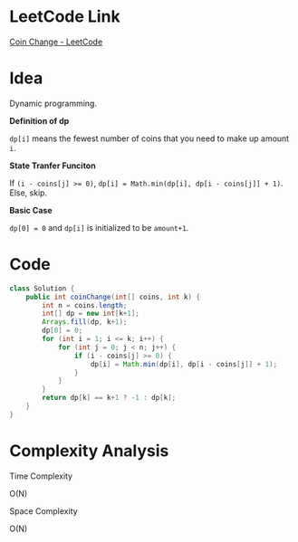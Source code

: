 # LeetCode Link

[Coin Change - LeetCode](https://leetcode.com/problems/coin-change/)

# Idea

Dynamic programming.

**Definition of dp**

`dp[i]` means the fewest number of coins that you need to make up amount `i`.

**State Tranfer Funciton**

If `(i - coins[j] >= 0)`, `dp[i] = Math.min(dp[i], dp[i - coins[j]] + 1)`. Else, skip.

**Basic Case**

`dp[0] = 0` and `dp[i]` is initialized to be `amount+1`.

# Code

```java
class Solution {
    public int coinChange(int[] coins, int k) {
        int n = coins.length;
        int[] dp = new int[k+1];
        Arrays.fill(dp, k+1);
        dp[0] = 0;
        for (int i = 1; i <= k; i++) {
            for (int j = 0; j < n; j++) {
                if (i - coins[j] >= 0) {
                    dp[i] = Math.min(dp[i], dp[i - coins[j]] + 1);
                }
            }
        }
        return dp[k] == k+1 ? -1 : dp[k];
    }
}
```

# Complexity Analysis

Time Complexity

O(N)

Space Complexity

O(N)
